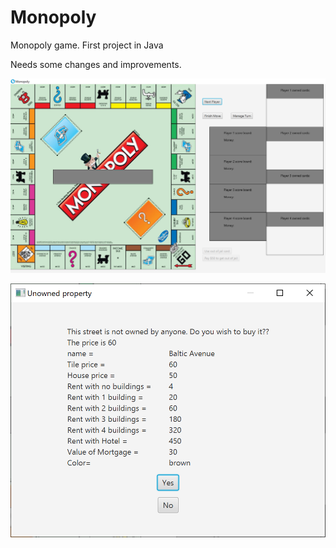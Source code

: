 # Monopoly
Monopoly game. First project in Java

Needs some changes and improvements. 

![main screen](main.png)

![prompt](prompt.png)
